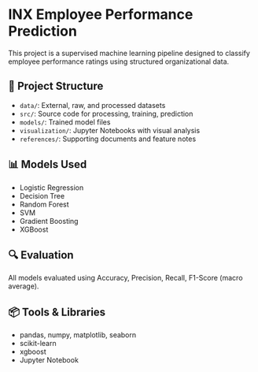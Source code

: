 # INX Employee Performance Prediction

This project is a supervised machine learning pipeline designed to classify employee performance ratings using structured organizational data.

## 📁 Project Structure
- `data/`: External, raw, and processed datasets
- `src/`: Source code for processing, training, prediction
- `models/`: Trained model files
- `visualization/`: Jupyter Notebooks with visual analysis
- `references/`: Supporting documents and feature notes

## 📊 Models Used
- Logistic Regression
- Decision Tree
- Random Forest
- SVM
- Gradient Boosting
- XGBoost

## 🔍 Evaluation
All models evaluated using Accuracy, Precision, Recall, F1-Score (macro average).

## 📦 Tools & Libraries
- pandas, numpy, matplotlib, seaborn
- scikit-learn
- xgboost
- Jupyter Notebook
